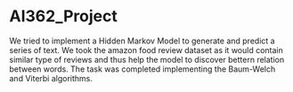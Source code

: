 # AI362_Project
We tried to implement a Hidden Markov Model to generate and predict a series of text. We took the amazon food review dataset as it would contain similar type of reviews and thus help the model to discover bettern relation between words. The task was completed implementing the Baum-Welch and Viterbi algorithms.
